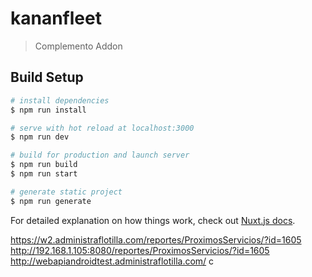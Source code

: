 # kananfleet

> Complemento Addon

## Build Setup

``` bash
# install dependencies
$ npm run install

# serve with hot reload at localhost:3000
$ npm run dev

# build for production and launch server
$ npm run build
$ npm run start

# generate static project
$ npm run generate
```

For detailed explanation on how things work, check out [Nuxt.js docs](https://nuxtjs.org).

https://w2.administraflotilla.com/reportes/ProximosServicios/?id=1605
http://192.168.1.105:8080/reportes/ProximosServicios/?id=1605
http://webapiandroidtest.administraflotilla.com/
 c
 